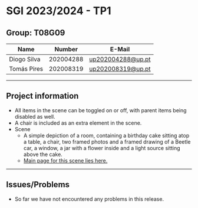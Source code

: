 # SGI 2023/2024 - TP1

## Group: T08G09

| Name             | Number    | E-Mail             |
| ---------------- | --------- | ------------------ |
| Diogo Silva         | 202004288 | up202004288@up.pt   |
| Tomás Pires         | 202008319 | up202008319@up.pt   |

----
## Project information

- All items in the scene can be toggled on or off, with parent items being disabled as well.
- A chair is included as an extra element in the scene.
- Scene
  - A simple depiction of a room, containing a birthday cake sitting atop a table, a chair, two framed photos and a framed drawing of a Beetle car, a window, a jar with a flower inside and a light source sitting above the cake.
  - [Main page for this scene lies here.](index.html)
----
## Issues/Problems

- So far we have not encountered any problems in this release.
